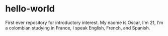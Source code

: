 # hello-world
First ever repository for introductory interest.
My naome is Oscar, I'm 21, I'm a colombian studying in France, I speak English, French, and Spanish.
